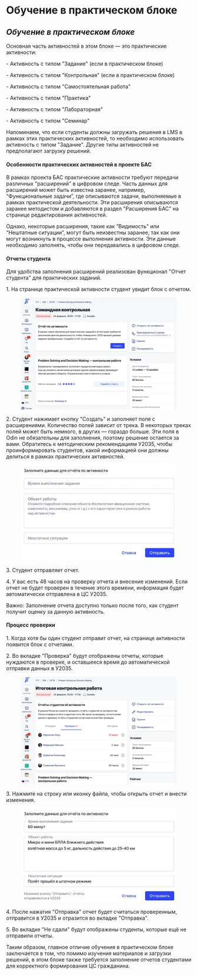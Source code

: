 # Обучение в практическом блоке

## _Обучение в практическом блоке_

Основная часть активностей в этом блоке — это практические активности:

\- Активность с типом "Задание" (если в практическом блоке)

\- Активность с типом "Контрольная" (если в практическом блоке)

\- Активность с типом "Самостоятельная работа"

\- Активность с типом "Практика"&#x20;

\- Активность с типом "Лабораторная"

\- Активность с типом "Семинар"

Напоминаем, что если студенты должны загружать решения в LMS в рамках этих практических активностей, то необходимо использовать активность с типом "Задание". Другие типы активностей не предполагают загрузку решений.

#### Особенности практических активностей в проекте БАС

В рамках проекта БАС практические активности требуют передачи различных "расширений" в цифровом следе. Часть данных для расширений может быть известна заранее, например, “Функциональные задачи”, где описываются задачи, выполняемые в рамках практической деятельности. Эти расширения описываются заранее методистом и добавляются в раздел "Расширения БАС" на странице редактирования активностей.

Однако, некоторые расширения, такие как “Видимость” или “Нештатные ситуации”, могут быть неизвестны заранее, так как они могут возникнуть в процессе выполнения активности. Эти данные необходимо заполнять, чтобы они передавались в цифровом следе.

#### Отчеты студента

Для удобства заполнения расширений реализован функционал "Отчет студента" для практических заданий.&#x20;

1\. На странице практической активности студент увидит блок с отчетом.

<figure><img src="../.gitbook/assets/image (52).png" alt=""><figcaption></figcaption></figure>

2\. Студент нажимает кнопку "Создать" и заполняет поля с расширениями. Количество полей зависит от трека. В некоторых треках полей может быть немного, в других — гораздо больше. Эти поля в Odin не обязательны для заполнения, поэтому решение остается за вами. Обратитесь к методическим рекомендациям У2035, чтобы проинформировать студентов, какой информацией они должны делиться в рамках практических активностей.

<figure><img src="../.gitbook/assets/image (53).png" alt=""><figcaption></figcaption></figure>

3\. Студент отправляет отчет.

4\. У вас есть 48 часов на проверку отчета и внесение изменений. Если отчет не будет проверен в течение этого времени, информация будет автоматически отправлена в ЦС У2035.

Важно: Заполнение отчета доступно только после того, как студент получит оценку за данную активность.

#### Процесс проверки

1\. Когда хотя бы один студент отправит отчет, на странице активности появится блок с отчетами.

2\. Во вкладке "Проверка" будут отображены отчеты, которые нуждаются в проверке, и оставшееся время до автоматической отправки данных в У2035.

<figure><img src="../.gitbook/assets/image (54).png" alt=""><figcaption></figcaption></figure>

3\. Нажмите на строку или иконку файла, чтобы открыть отчет и внести изменения.

<figure><img src="../.gitbook/assets/image (55).png" alt=""><figcaption></figcaption></figure>

4\. После нажатия "Отправка" отчет будет считаться проверенным, отправится в У2035 и отразится во вкладке "Отправка".

5\. Во вкладке "Не сдали" будут отображены студенты, которые ещё не отправили отчеты.

Таким образом, главное отличие обучения в практическом блоке заключается в том, что помимо изучения материалов и загрузки решений, в этом блоке также требуется заполнение отчетов студентами для корректного формирования ЦС гражданина.
